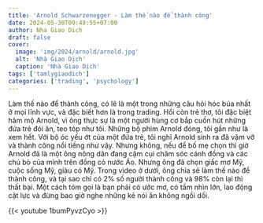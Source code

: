 ```yaml
---
title: 'Arnold Schwarzenegger - Làm thế nào để thành công'
date: 2024-05-30T09:49:55+07:00
author: Nha Giao Dich
draft: false
cover:
  image: 'img/2024/arnold/arnold.jpg'
  alt: 'Nhà Giao Dịch'
  caption: 'Nhà Giao Dịch'
tags: ['tamlygiaodich']
categories: ['trading', 'psychology']
---
```


Làm thế nào để thành công, có lẽ là một trong những câu hỏi hóc búa nhất ở mọi lĩnh vực, và đặc biết hơn là trong trading. Hồi còn trẻ thơ, tôi đặc biệt hâm mộ Arnold, vì ông thực sự là một người hùng cơ bắp cuốn hút những đứa trẻ đói ăn, teo tóp như tôi. Những bộ phim Arnold đóng, tôi gần như là xem hết. Với bộ óc yếu ớt của một đứa trẻ, tôi nghĩ Arnold sinh ra đã vặm vỡ và thành công nổi tiếng như vậy. Nhưng không, nếu để bố mẹ chọn thì giờ Arnold đã là một ông nông dân đang cặm cụi chăm sóc cánh đồng và các chú bò của mình trên đồng cỏ nước Áo. Nhưng ông đã chọn giấc mơ Mỹ, cuộc sống Mỹ, giàu có Mỹ. Trong video ở dưới, ông chia sẻ làm thế nào để thành công, và tại sao chỉ có 2% số người thành công và 98% còn lại thì thất bại. Một cách tóm gọi là bạn phải có ước mơ, có tầm nhìn lớn, lao động cật lực và đừng bao giờ nghe những kẻ nói ăn không ngồi dồi.

{{< youtube 1bumPyvzCyo >}}
